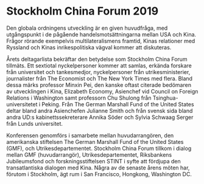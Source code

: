 # Stockholm China Forum 2019

Den globala ordningens utveckling är en given huvudfråga, med utgångspunkt i de pågående handelsmotsättningarna mellan USA och Kina. Frågor rörande exempelvis multilateralismens framtid, Kinas relationer med Ryssland och Kinas inrikespolitiska vägval kommer att diskuteras.

Årets deltagarlista bekräftar den betydelse som Stockholm China Forum tillmäts. Ett sextiotal nyckelpersoner kommer att samlas, erkända forskare från universitet och tankesmedjor, nyckelpersoner från utrikesministerier, journalister från The Economist och The New York Times med flera. Bland dessa märks professor Minxin Pei, den kanske oftast citerade bedömaren av utvecklingen i Kina, Elizabeth Economy, Asienchef vid Council on Foreign Relations i Washington samt professorn Chu Shulong från Tsinghua\-universitetet i Peking. Från The German Marshall Fund of the United States deltar bland andra Asienchefen Julianne Smith och från svensk sida bland andra UD:s kabinettssekreterare Annika Söder och Sylvia Schwaag Serger från Lunds universitet.

Konferensen genomförs i samarbete mellan huvudarrangören, den amerikanska stiftelsen The German Marshall Fund of the United States (GMF), och Utrikesdepartementet. Stockholm China Forum tillkom i dialog mellan GMF (huvudarrangör), Utrikesdepartementet, Riksbankens Jubileumsfond och forskningsstiftelsen STINT i syfte att fördjupa den transatlantiska dialogen med Kina. Några av de senaste årens möten har, förutom i Stockholm, ägt rum i San Francisco, Hongkong, Washington DC.
